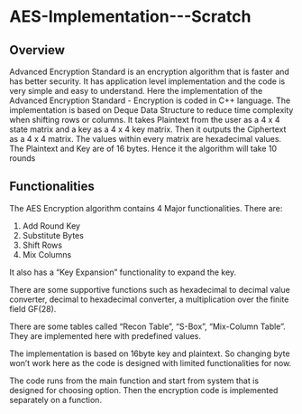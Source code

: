 # AES-Implementation---Scratch
## Overview
Advanced Encryption Standard is an encryption algorithm that is faster and has better security. It has application level implementation and the code is very simple and easy to understand. Here the implementation of the Advanced Encryption Standard - Encryption is coded in C++ language. The implementation is based on Deque Data Structure to reduce time complexity when shifting rows or columns. It takes Plaintext from the user as a 4 x 4 state matrix and a key as a 4 x 4 key matrix. Then it outputs the Ciphertext as a 4 x 4 matrix. The values within every matrix are hexadecimal values. The Plaintext and Key are of 16 bytes. Hence it the algorithm will take 10 rounds


## Functionalities
The AES Encryption algorithm contains 4 Major functionalities. There are:

  1. Add Round Key
  2. Substitute Bytes
  3. Shift Rows
  4. Mix Columns

It also has a “Key Expansion” functionality to expand the key. 

There are some supportive functions such as hexadecimal to decimal value converter, decimal to hexadecimal converter, a multiplication over the finite field GF(28).

There are some tables called “Recon Table”, “S-Box”, “Mix-Column Table”. They are implemented here with predefined values.

The implementation is based on 16byte key and plaintext. So changing byte won’t work here as the code is designed with limited functionalities for now. 

The code runs from the main function and start from system that is designed for choosing option. Then the encryption code is implemented separately on a function.

